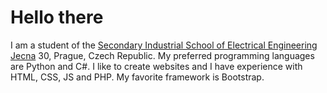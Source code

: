 # Hello there
I am a student of the [Secondary Industrial School of Electrical Engineering Jecna](https://www.spsejecna.cz/) 30, Prague, Czech Republic.
My preferred programming languages are Python and C#.
I like to create websites and I have experience with HTML, CSS, JS and PHP. My favorite framework is Bootstrap.
